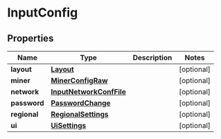 
# InputConfig

## Properties
| Name | Type | Description | Notes |
| ------------ | ------------- | ------------- | ------------- |
| **layout** | [**Layout**](Layout.md) |  |  [optional] |
| **miner** | [**MinerConfigRaw**](MinerConfigRaw.md) |  |  [optional] |
| **network** | [**InputNetworkConfFile**](InputNetworkConfFile.md) |  |  [optional] |
| **password** | [**PasswordChange**](PasswordChange.md) |  |  [optional] |
| **regional** | [**RegionalSettings**](RegionalSettings.md) |  |  [optional] |
| **ui** | [**UiSettings**](UiSettings.md) |  |  [optional] |



